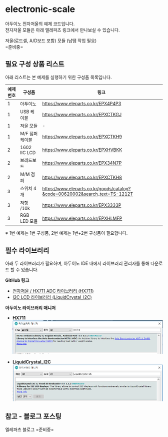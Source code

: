 # electronic-scale

아두이노 전자저울의 예제 코드입니다.  
전자저울 모듈은 아래 엘레파츠 링크에서 만나보실 수 있습니다.  

저울(로드셀, A/D보드 포함) 모듈 (납땜 작업 필요)  
=준비중= 

 
##  필요 구성 상품 리스트

아래 리스트는 본 예제를 실행하기 위한 구성품 목록입니다.

|예제 번호	|     구성품     	|  	  링크                   	    |
|-----------|-------------------|----------------------------------|
|1|아두이노			|https://www.eleparts.co.kr/EPX4P4P3|
|1|USB 케이블|https://www.eleparts.co.kr/EPXCTKGJ|
|1|저울 모듈        | - |
|1|M/F 점퍼 케이블		|https://www.eleparts.co.kr/EPXCTKH9|
|2|1602 IIC LCD 		|https://www.eleparts.co.kr/EPXHVBKK|
|2|브레드보드			|https://www.eleparts.co.kr/EPX34N7P|
|2|M/M 점퍼			|https://www.eleparts.co.kr/EPXCTKH8|
|3|스위치 4개			|https://www.eleparts.co.kr/goods/catalog?&code=00620002&search_text=TS-1212T|
|3|저항 /10k			|https://www.eleparts.co.kr/EPX3333P|  
|3|RGB LED 모듈		|https://www.eleparts.co.kr/EPXHLMFP|  
  
 ※ 1번 예제는 1번 구성품, 2번 예제는 1번+2번 구성품이 필요합니다.  

## 필수 라이브러리  
  
아래 두 라이브러리가 필요하며, 아두이노 IDE 내에서 라이브러리 관리자를 통해 다운로드 할 수 있습니다.  
  
**GitHub 링크**  
- [전자저울 / HX711 ADC 라이브러리 (HX711)](https://github.com/bogde/HX711)  
- [I2C LCD 라이브러리 (LiquidCrystal_I2C)](https://github.com/johnrickman/LiquidCrystal_I2C)  

**아두이노 라이브러리 매니저**  
  
- **HX711**  
![HX711](./library%20image/01.HX711.png)  
  
- **LiquidCrystal_I2C**  
![LiquidCrystal_I2C](./library%20image/02.LiquidCrystal_I2C.png)  
  

## 참고 - 블로그 포스팅

엘레파츠 블로그
=준비중=
